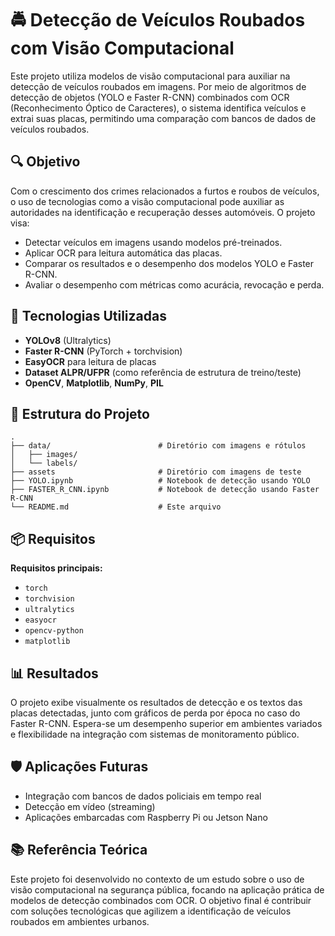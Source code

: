 
# 🚔 Detecção de Veículos Roubados com Visão Computacional

Este projeto utiliza modelos de visão computacional para auxiliar na detecção de veículos roubados em imagens. Por meio de algoritmos de detecção de objetos (YOLO e Faster R-CNN) combinados com OCR (Reconhecimento Óptico de Caracteres), o sistema identifica veículos e extrai suas placas, permitindo uma comparação com bancos de dados de veículos roubados.

## 🔍 Objetivo

Com o crescimento dos crimes relacionados a furtos e roubos de veículos, o uso de tecnologias como a visão computacional pode auxiliar as autoridades na identificação e recuperação desses automóveis. O projeto visa:

- Detectar veículos em imagens usando modelos pré-treinados.
- Aplicar OCR para leitura automática das placas.
- Comparar os resultados e o desempenho dos modelos YOLO e Faster R-CNN.
- Avaliar o desempenho com métricas como acurácia, revocação e perda.

## 🧠 Tecnologias Utilizadas

- **YOLOv8** (Ultralytics)
- **Faster R-CNN** (PyTorch + torchvision)
- **EasyOCR** para leitura de placas
- **Dataset ALPR/UFPR** (como referência de estrutura de treino/teste)
- **OpenCV**, **Matplotlib**, **NumPy**, **PIL**

## 📁 Estrutura do Projeto

```
.
├── data/                        # Diretório com imagens e rótulos
│   ├── images/
│   └── labels/
├── assets                       # Diretório com imagens de teste
├── YOLO.ipynb                   # Notebook de detecção usando YOLO
├── FASTER_R_CNN.ipynb           # Notebook de detecção usando Faster R-CNN
└── README.md                    # Este arquivo
```

## 📦 Requisitos

**Requisitos principais:**

- `torch`
- `torchvision`
- `ultralytics`
- `easyocr`
- `opencv-python`
- `matplotlib`

## 📊 Resultados

O projeto exibe visualmente os resultados de detecção e os textos das placas detectadas, junto com gráficos de perda por época no caso do Faster R-CNN. Espera-se um desempenho superior em ambientes variados e flexibilidade na integração com sistemas de monitoramento público.

## 🛡️ Aplicações Futuras

- Integração com bancos de dados policiais em tempo real
- Detecção em vídeo (streaming)
- Aplicações embarcadas com Raspberry Pi ou Jetson Nano

## 📚 Referência Teórica

Este projeto foi desenvolvido no contexto de um estudo sobre o uso de visão computacional na segurança pública, focando na aplicação prática de modelos de detecção combinados com OCR. O objetivo final é contribuir com soluções tecnológicas que agilizem a identificação de veículos roubados em ambientes urbanos.
